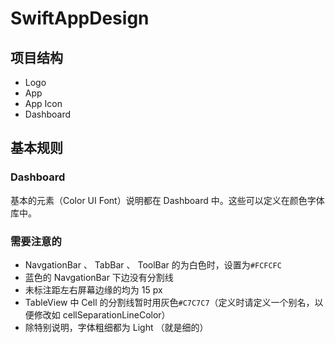 # SwiftAppDesign

## 项目结构

* Logo
* App
* App Icon
* Dashboard

## 基本规则

### Dashboard

基本的元素（Color UI Font）说明都在 Dashboard 中。这些可以定义在颜色字体库中。

### 需要注意的

* NavgationBar 、 TabBar 、 ToolBar 的为白色时，设置为`#FCFCFC`
* 蓝色的 NavgationBar 下边没有分割线
* 未标注距左右屏幕边缘的均为 15 px
* TableView 中 Cell 的分割线暂时用灰色`#C7C7C7`（定义时请定义一个别名，以便修改如 cellSeparationLineColor）
* 除特别说明，字体粗细都为 Light （就是细的）